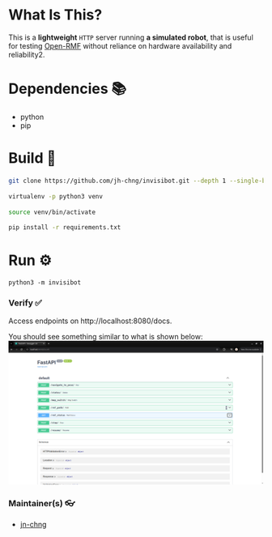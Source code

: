 # **What Is This?**

This is a **lightweight** `HTTP` server running **a simulated robot**, that is useful for testing [Open-RMF](https://www.open-rmf.org/) without reliance on hardware availability and reliability2.

# **Dependencies** 📚
- python
- pip

# **Build** 🔨

```bash
git clone https://github.com/jh-chng/invisibot.git --depth 1 --single-branch --branch main && cd invisibot
```

```bash
virtualenv -p python3 venv
```

```bash
source venv/bin/activate
```

```bash
pip install -r requirements.txt
```

# **Run** ⚙️

```
python3 -m invisibot
```

### **Verify** ✅

Access endpoints on http://localhost:8080/docs.

You should see something similar to what is shown below:
![](img/swagger_ui.png)

### **Maintainer(s)** 👓

- [jn-chng](https://github.com/jh-chng)